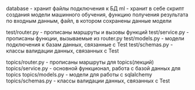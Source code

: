 database - хранит файлы подключения к БД
ml - хранит в себе скрипт создания модели машинного обучения, функцию получения результата по входным данным, файл, в котором сохранены данные модели

test/router.py - прописаны маршруты и вызовы функций
test/service.py - прописаны функции, вызываемые из router.py
test/models.py - модели подключения к базам данных, связанные с Test
test/schemas.py - классы валидации данных, связанных с Test

topics/router.py - прописаны маршруты для topics(лекций)
topics/service.py - основной функционал, работа с базой данных для topics
topics/models.py - модели для работы с sqlalchemy
topics/schemas.py - классы валидации данных, связанных с Test
